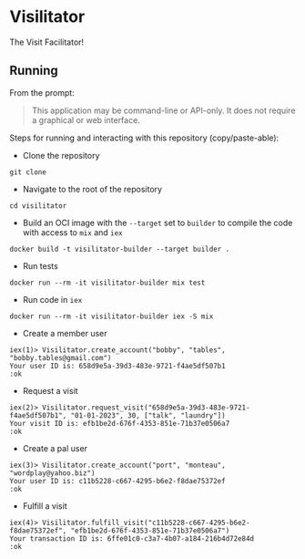 # Visilitator

The Visit Facilitator!

## Running

From the prompt:
> This application may be command-line or API-only. It does not require a graphical or web interface.

Steps for running and interacting with this repository (copy/paste-able):

- Clone the repository
```console
git clone 
```
- Navigate to the root of the repository
```console
cd visilitator
```
- Build an OCI image with the `--target` set to `builder` to compile the code with access to `mix` and `iex`
```console
docker build -t visilitator-builder --target builder .
```
- Run tests
```console
docker run --rm -it visilitator-builder mix test
```
- Run code in `iex`
```console
docker run --rm -it visilitator-builder iex -S mix
```
  - Create a member user
  ```console
  iex(1)> Visilitator.create_account("bobby", "tables", "bobby.tables@gmail.com")
  Your user ID is: 658d9e5a-39d3-483e-9721-f4ae5df507b1
  :ok
  ```
  - Request a visit
  ```console
  iex(2)> Visilitator.request_visit("658d9e5a-39d3-483e-9721-f4ae5df507b1", "01-01-2023", 30, ["talk", "laundry"])
  Your visit ID is: efb1be2d-676f-4353-851e-71b37e0506a7
  :ok
  ```
  - Create a pal user
  ```console
  iex(3)> Visilitator.create_account("port", "monteau", "wordplay@yahoo.biz")    
  Your user ID is: c11b5228-c667-4295-b6e2-f8dae75372ef
  :ok
  ```
  - Fulfill a visit
  ```console
  iex(4)> Visilitator.fulfill_visit("c11b5228-c667-4295-b6e2-f8dae75372ef", "efb1be2d-676f-4353-851e-71b37e0506a7")
  Your transaction ID is: 6ffe01c0-c3a7-4b07-a184-216b4d72e84d
  :ok
  ```
